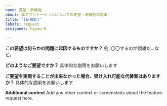 ```yaml
---
name: 要望・新機能
about: 本アプリケーションについての要望・新機能の提案
title: "[新機能]"
labels: request
assignees: Hayao-H

---
```


**この要望は何らかの問題に起因するものですか？**
例: 〇〇するのが煩雑だ...など。

**どのようなご要望ですか？**
具体的な説明をお願いします

**ご要望を実現することが出来なかった場合、受け入れ可能な代替案はありますか？**
具体的な説明をお願いします

**Additional context**
Add any other context or screenshots about the feature request here.
